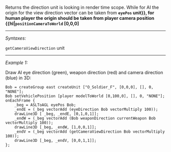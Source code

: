 Returns the direction unit is looking in render time scope. While for AI the origin for the view direction vector can be taken from **`eyePos` unit}}, for human player the origin should be taken from player camera position {{hl|`positionCameraToWorld` [0,0,0]**


---
*Syntaxes:*

`getCameraViewDirection` unit

---
*Example 1:*

Draw AI eye direction (green), weapon direction (red) and camera direction (blue) in 3D:

```sqf
Bob = createGroup east createUnit ["O_Soldier_F", [0,0,0], [], 0, "NONE"];
Bob setVehiclePosition [player modelToWorld [0,100,0], [], 0, "NONE"];
onEachFrame {
	_beg = ASLToAGL eyePos Bob;
	_endE = (_beg vectorAdd (eyeDirection Bob vectorMultiply 100));
	drawLine3D [ _beg, _endE, [0,1,0,1]];
	_endW = (_beg vectorAdd (Bob weaponDirection currentWeapon Bob vectorMultiply 100));
	drawLine3D [_beg, _endW, [1,0,0,1]];
	_endV = (_beg vectorAdd (getCameraViewDirection Bob vectorMultiply 100));
	drawLine3D [_beg, _endV, [0,0,1,1]];
};
```